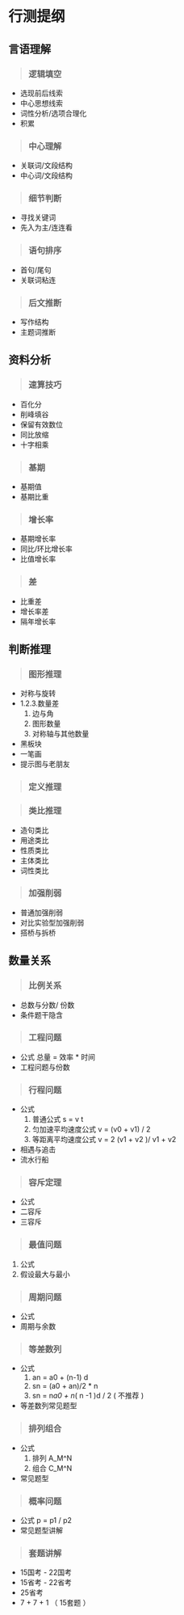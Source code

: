 # 行测提纲

## 言语理解

>### 逻辑填空
 - 选现前后线索
 - 中心思想线索
 - 词性分析/选项合理化
 - 积累
>### 中心理解
 - 关联词/文段结构
 - 中心词/文段结构
>### 细节判断
 - 寻找关键词
 - 先入为主/连连看
>### 语句排序
 - 首句/尾句
 - 关联词粘连
>### 后文推断
 - 写作结构
 - 主题词推断

## 资料分析

>### 速算技巧
 - 百化分
 - 削峰填谷
 - 保留有效数位
 - 同比放缩
 - 十字相乘
>### 基期
 - 基期值
 - 基期比重
>### 增长率
 - 基期增长率
 - 同比/环比增长率
 - 比值增长率
>### 差
 - 比重差
 - 增长率差
 - 隔年增长率
## 判断推理
>### 图形推理
 - 对称与旋转
 - 1.2.3.数量差
    1. 边与角
    2. 图形数量
    3. 对称轴与其他数量
 - 黑板块
 - 一笔画
 - 提示图与老朋友

>### 定义推理

>### 类比推理
 - 造句类比
 - 用途类比
 - 性质类比
 - 主体类比
 - 词性类比
>### 加强削弱
 - 普通加强削弱
 - 对比实验型加强削弱
 - 搭桥与拆桥
 
## 数量关系
>### 比例关系
 - 总数与分数/ 份数 
 - 条件题干隐含
>### 工程问题
 - 公式  总量 = 效率 * 时间
 - 工程问题与份数
>### 行程问题
 - 公式 
    1. 普通公式 s = v t
    2. 匀加速平均速度公式  v = (v0 + v1) / 2 
    2. 等距离平均速度公式  v = 2 (v1 + v2 )/ v1 + v2
 - 相遇与追击
 - 流水行船
>### 容斥定理
 - 公式
 - 二容斥
 - 三容斥
>### 最值问题
 1. 公式
 2. 假设最大与最小
>### 周期问题
 - 公式
 - 周期与余数
>### 等差数列
 - 公式
    1. an = a0 + (n-1) d
    2. sn = (a0 + an)/2 * n 
    3. sn = n*a0 + n*( n -1 )d / 2 ( 不推荐 )
 - 等差数列常见题型
>### 排列组合
 - 公式
    1. 排列 A_M^N
    2. 组合 C_M^N 
 - 常见题型
>### 概率问题
 - 公式 p = p1 / p2
 - 常见题型讲解

>### 套题讲解 
- 15国考 - 22国考
- 15省考 - 22省考
- 25省考
- 7 + 7 + 1 （ 15套题 ） 
